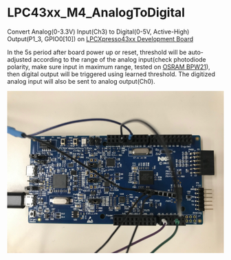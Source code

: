 # LPC43xx_M4_AnalogToDigital
Convert Analog(0-3.3V) Input(Ch3) to Digital(0-5V, Active-High) Output(P1_3, GPIO0[10]) on [LPCXpresso43xx Development Board](https://www.nxp.com/support/developer-resources/evaluation-and-development-boards/lpcxpresso-boards/lpcxpresso43s67-development-board:OM13084)

In the 5s period after board power up or reset, threshold will be auto-adjusted according to the range of the analog input(check photodiode polarity, make sure input in maximum range, tested on [OSRAM BPW21](https://www.osram.com/os/ecat/Metal%20Can®%20TO39%20Ambient%20Light%20Sensor%20BPW%2021/com/en/class_pim_web_catalog_103489/global/prd_pim_device_2219533)), then digital output will be triggered using learned threshold. The digitized analog input will also be sent to analog output(Ch0).

![BoardConnect](./inc/BoardConnect.png)